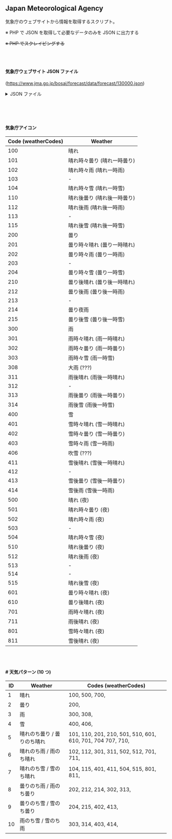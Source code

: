 ## Japan Meteorological Agency

気象庁のウェブサイトから情報を取得するスクリプト。<br>

※ PHP で JSON を取得して必要なデータのみを JSON に出力する<br>

<del>※ PHP でスクレイピングする</del>

<br><br>

#### 気象庁ウェブサイト JSON ファイル

(https://www.jma.go.jp/bosai/forecast/data/forecast/130000.json)

<details>
<summary>JSON ファイル</summary>
<div>

```json
[
  {
    "publishingOffice": "気象庁",
    "reportDatetime": "2021-03-02T11:00:00+09:00",
    "timeSeries": [
      {
        "timeDefines": [
          "2021-03-02T11:00:00+09:00",
          "2021-03-03T00:00:00+09:00",
          "2021-03-04T00:00:00+09:00"
        ],
        "areas": [
          {
            "area": {
              "name": "東京地方",
              "code": "130010"
            },
            "weatherCodes": ["313", "100", "101"],
            "weathers": [
              "雨　夜　くもり　所により　夕方　まで　雷　を伴う",
              "晴れ",
              "晴れ　時々　くもり"
            ],
            "winds": [
              "南の風　やや強く　後　北西の風　やや強く　２３区西部　では　南の風　強く",
              "北西の風　やや強く　後　東の風　２３区西部　では　はじめ　北西の風　強く",
              "北の風　後　南東の風"
            ],
            "waves": [
              "２メートル",
              "２メートル　後　０．５メートル",
              "０．５メートル"
            ]
          },
          {
            "area": {
              "name": "伊豆諸島北部",
              "code": "130020"
            },
            "weatherCodes": ["302", "101", "201"],
            "weathers": [
              "雨　時々　くもり　所により　夜のはじめ頃　まで　雷　を伴う",
              "晴れ　朝晩　くもり",
              "くもり　時々　晴れ"
            ],
            "winds": [
              "南の風　強く　後　北東の風　強く",
              "北東の風　強く　後　やや強く",
              "北東の風　やや強く　後　東の風"
            ],
            "waves": [
              "４メートル　うねり　を伴う",
              "４メートル　後　３メートル　うねり　を伴う　ただし　新島　では　４メートル　うねり　を伴う",
              "２．５メートル　うねり　を伴う　ただし　新島　では　３メートル　うねり　を伴う"
            ]
          },
          {
            "area": {
              "name": "伊豆諸島南部",
              "code": "130030"
            },
            "weatherCodes": ["302", "201", "200"],
            "weathers": [
              "雨　時々　くもり　所により　夜のはじめ頃　まで　雷　を伴う",
              "くもり　時々　晴れ",
              "くもり"
            ],
            "winds": [
              "南の風　強く　後　西の風　強く",
              "北東の風　強く　後　やや強く",
              "北東の風　やや強く　後　東の風　やや強く"
            ],
            "waves": [
              "４メートル　うねり　を伴う",
              "４メートル　うねり　を伴う",
              "４メートル　うねり　を伴う　ただし　三宅島　では　３メートル　うねり　を伴う"
            ]
          },
          {
            "area": {
              "name": "小笠原諸島",
              "code": "130040"
            },
            "weatherCodes": ["200", "200", "200"],
            "weathers": [
              "くもり　所により　昼過ぎ　まで　雨",
              "くもり",
              "くもり"
            ],
            "winds": [
              "東の風　後　南西の風",
              "南西の風　後　北東の風　やや強く",
              "北東の風　やや強く"
            ],
            "waves": [
              "４メートル　後　３メートル　うねり　を伴う",
              "３メートル　後　４メートル　うねり　を伴う",
              "４メートル　うねり　を伴う"
            ]
          }
        ]
      },
      {
        "timeDefines": [
          "2021-03-02T12:00:00+09:00",
          "2021-03-02T18:00:00+09:00",
          "2021-03-03T00:00:00+09:00",
          "2021-03-03T06:00:00+09:00",
          "2021-03-03T12:00:00+09:00",
          "2021-03-03T18:00:00+09:00"
        ],
        "areas": [
          {
            "area": {
              "name": "東京地方",
              "code": "130010"
            },
            "pops": ["70", "40", "10", "0", "0", "10"]
          },
          {
            "area": {
              "name": "伊豆諸島北部",
              "code": "130020"
            },
            "pops": ["90", "50", "10", "10", "10", "10"]
          },
          {
            "area": {
              "name": "伊豆諸島南部",
              "code": "130030"
            },
            "pops": ["90", "60", "20", "10", "10", "10"]
          },
          {
            "area": {
              "name": "小笠原諸島",
              "code": "130040"
            },
            "pops": ["30", "10", "20", "20", "10", "20"]
          }
        ]
      },
      {
        "timeDefines": [
          "2021-03-02T09:00:00+09:00",
          "2021-03-02T00:00:00+09:00",
          "2021-03-03T00:00:00+09:00",
          "2021-03-03T09:00:00+09:00"
        ],
        "areas": [
          {
            "area": {
              "name": "東京",
              "code": "44132"
            },
            "temps": ["19", "19", "4", "13"]
          },
          {
            "area": {
              "name": "大島",
              "code": "44172"
            },
            "temps": ["19", "19", "6", "12"]
          },
          {
            "area": {
              "name": "八丈島",
              "code": "44263"
            },
            "temps": ["21", "21", "9", "12"]
          },
          {
            "area": {
              "name": "父島",
              "code": "44301"
            },
            "temps": ["23", "23", "20", "21"]
          }
        ]
      }
    ]
  },
  {
    "publishingOffice": "気象庁",
    "reportDatetime": "2021-03-02T11:00:00+09:00",
    "timeSeries": [
      {
        "timeDefines": [
          "2021-03-03T00:00:00+09:00",
          "2021-03-04T00:00:00+09:00",
          "2021-03-05T00:00:00+09:00",
          "2021-03-06T00:00:00+09:00",
          "2021-03-07T00:00:00+09:00",
          "2021-03-08T00:00:00+09:00",
          "2021-03-09T00:00:00+09:00"
        ],
        "areas": [
          {
            "area": {
              "name": "東京地方",
              "code": "130010"
            },
            "weatherCodes": ["100", "101", "201", "202", "200", "201", "201"],
            "pops": ["", "20", "30", "50", "40", "30", "30"],
            "reliabilities": ["", "", "A", "C", "C", "A", "B"]
          },
          {
            "area": {
              "name": "伊豆諸島北部",
              "code": "130020"
            },
            "weatherCodes": ["101", "201", "200", "202", "202", "201", "200"],
            "pops": ["", "30", "40", "50", "60", "30", "30"],
            "reliabilities": ["", "", "B", "C", "B", "B", "C"]
          },
          {
            "area": {
              "name": "伊豆諸島南部",
              "code": "130030"
            },
            "weatherCodes": ["201", "200", "200", "202", "202", "200", "200"],
            "pops": ["", "40", "40", "50", "60", "40", "40"],
            "reliabilities": ["", "", "B", "C", "B", "C", "C"]
          },
          {
            "area": {
              "name": "小笠原諸島",
              "code": "130040"
            },
            "weatherCodes": ["200", "200", "101", "101", "101", "201", "201"],
            "pops": ["", "40", "20", "20", "20", "30", "10"],
            "reliabilities": ["", "", "A", "A", "A", "A", "A"]
          }
        ]
      },
      {
        "timeDefines": [
          "2021-03-03T00:00:00+09:00",
          "2021-03-04T00:00:00+09:00",
          "2021-03-05T00:00:00+09:00",
          "2021-03-06T00:00:00+09:00",
          "2021-03-07T00:00:00+09:00",
          "2021-03-08T00:00:00+09:00",
          "2021-03-09T00:00:00+09:00"
        ],
        "areas": [
          {
            "area": {
              "name": "東京",
              "code": "44132"
            },
            "tempsMin": ["", "3", "7", "8", "4", "3", "4"],
            "tempsMinUpper": ["", "5", "8", "9", "6", "6", "7"],
            "tempsMinLower": ["", "2", "5", "4", "0", "0", "2"],
            "tempsMax": ["", "14", "16", "19", "10", "12", "13"],
            "tempsMaxUpper": ["", "16", "18", "21", "14", "14", "15"],
            "tempsMaxLower": ["", "12", "14", "17", "8", "9", "10"]
          },
          {
            "area": {
              "name": "大島",
              "code": "44172"
            },
            "tempsMin": ["", "5", "8", "10", "7", "5", "6"],
            "tempsMinUpper": ["", "6", "10", "12", "8", "7", "7"],
            "tempsMinLower": ["", "3", "6", "7", "3", "3", "3"],
            "tempsMax": ["", "12", "16", "18", "12", "11", "13"],
            "tempsMaxUpper": ["", "15", "17", "20", "17", "15", "15"],
            "tempsMaxLower": ["", "11", "14", "17", "10", "10", "11"]
          },
          {
            "area": {
              "name": "八丈島",
              "code": "44263"
            },
            "tempsMin": ["", "8", "11", "12", "10", "10", "9"],
            "tempsMinUpper": ["", "10", "12", "14", "13", "11", "12"],
            "tempsMinLower": ["", "7", "9", "11", "8", "7", "8"],
            "tempsMax": ["", "15", "16", "19", "16", "13", "14"],
            "tempsMaxUpper": ["", "16", "18", "20", "18", "16", "17"],
            "tempsMaxLower": ["", "13", "15", "16", "13", "12", "13"]
          },
          {
            "area": {
              "name": "父島",
              "code": "44301"
            },
            "tempsMin": ["", "17", "18", "18", "18", "19", "18"],
            "tempsMinUpper": ["", "19", "19", "19", "20", "21", "21"],
            "tempsMinLower": ["", "16", "16", "16", "17", "18", "16"],
            "tempsMax": ["", "21", "22", "22", "23", "23", "21"],
            "tempsMaxUpper": ["", "22", "23", "23", "24", "24", "23"],
            "tempsMaxLower": ["", "19", "21", "21", "22", "21", "20"]
          }
        ]
      }
    ],
    "tempAverage": {
      "areas": [
        {
          "area": {
            "name": "東京",
            "code": "44132"
          },
          "min": "3.1",
          "max": "12.3"
        },
        {
          "area": {
            "name": "大島",
            "code": "44172"
          },
          "min": "5.1",
          "max": "12.6"
        },
        {
          "area": {
            "name": "八丈島",
            "code": "44263"
          },
          "min": "8.1",
          "max": "14.5"
        },
        {
          "area": {
            "name": "父島",
            "code": "44301"
          },
          "min": "15.9",
          "max": "20.8"
        }
      ]
    },
    "precipAverage": {
      "areas": [
        {
          "area": {
            "name": "東京",
            "code": "44132"
          },
          "min": "7.1",
          "max": "24.0"
        },
        {
          "area": {
            "name": "大島",
            "code": "44172"
          },
          "min": "22.3",
          "max": "54.7"
        },
        {
          "area": {
            "name": "八丈島",
            "code": "44263"
          },
          "min": "31.5",
          "max": "71.0"
        },
        {
          "area": {
            "name": "父島",
            "code": "44301"
          },
          "min": "4.3",
          "max": "15.8"
        }
      ]
    }
  }
]
```

</div>
</details>
<br>

<!--
#### 気象庁ウェブサイト HTML ソース

(https://www.jma.go.jp/jp/yoho/346.html)

```
<table class="forecast" id="forecasttablefont">
  <caption style="text-align:left;">4日17時福岡管区気象台発表の天気予報(今日4日から明後日6日まで)</caption>
  <tbody>
    <tr>
      <th colspan="2" class="th-area"><div style="float: left">福岡地方</div></th>
      <th class="th-rain">降水確率</th>
      <th class="th-temp">気温予報</th>
    </tr>
    <tr>
      <th class="weather">今夜4日<br><img src="img/700.png" align="middle" title="晴れ" alt="晴れ"><br></th>
      <td class="info">北の風　晴れ<br>波　１．５メートル　後　２メートル　うねり　を伴う</td>
      <td class="rain">
        <div class="font-size-clear">
          <table class="rain">
            <tbody>
              <tr>
                <td align="left">00-06</td>
                <td align="right">--%</td>
              </tr>
              <tr>
                <td align="left">06-12</td>
                <td align="right">--%</td>
              </tr>
              <tr>
                <td align="left">12-18</td>
                <td align="right">--%</td>
              </tr>
              <tr>
                <td align="left">18-24</td>
                <td align="right">0%</td>
              </tr>
            </tbody>
          </table>
        </div>
      </td>
      <td class="temp">
        <div class="font-size-clear">
          <table class="temp">
            <tbody>
              <tr>
                <th></th>
                <th nowrap="">朝の最低</th>
                <th nowrap="">日中の最高</th>
              </tr>
              <tr>
                <td class="city">福岡</td>
                <td class="min">1度</td>
                <td class="max">13度</td>
              </tr>
            </tbody>
          </table>
        </div>
      </td>
    </tr>
    <tr>
      <th class="weather">明日5日<br><img src="img/112.png" align="middle" title="晴れ後一時雨" alt="晴れ後一時雨"><br></th>
      <td class="info">南東の風　後　西の風　海上　では　南西の風　やや強く　晴れ　後　くもり　夜遅く　雨<br>波　２メートル　後　１．５メートル　うねり　を伴う</td>
      <td class="rain">
        <div class="font-size-clear">
          <table class="rain">
            <tbody>
              <tr>
                <td align="left" nowrap="">00-06</td>
                <td align="right">0%</td>
              </tr>
              <tr>
                <td align="left" nowrap="">06-12</td>
                <td align="right">0%</td>
              </tr>
              <tr>
                <td align="left" nowrap="">12-18</td>
                <td align="right">10%</td>
              </tr>
              <tr>
                <td align="left" nowrap="">18-24</td>
                <td align="right">50%</td>
              </tr>
            </tbody>
          </table>
        </div>
      </td>
      <td class="temp">
        <div class="font-size-clear">
          <table class="temp">
            <tbody>
              <tr>
                <th></th>
                <th nowrap="">朝の最低</th>
                <th nowrap="">日中の最高</th>
              </tr>
              <tr>
                <td class="city">福岡</td>
                <td class="min">1度</td>
                <td class="max">13度</td>
              </tr>
            </tbody>
          </table>
        </div>
      </td>
    </tr>
```
-->

<br><br>

#### 気象庁アイコン

| Code (weatherCodes) | Weather                     |
| ------------------- | --------------------------- |
| 100                 | 晴れ                        |
| 101                 | 晴れ時々曇り (晴れ一時曇り) |
| 102                 | 晴れ時々雨 (晴れ一時雨)     |
| 103                 | -                           |
| 104                 | 晴れ時々雪 (晴れ一時雪)     |
| 110                 | 晴れ後曇り (晴れ後一時曇り) |
| 112                 | 晴れ後雨 (晴れ後一時雨)     |
| 113                 | -                           |
| 115                 | 晴れ後雪 (晴れ後一時雪)     |
| 200                 | 曇り                        |
| 201                 | 曇り時々晴れ (曇り一時晴れ) |
| 202                 | 曇り時々雨 (曇り一時雨)     |
| 203                 | -                           |
| 204                 | 曇り時々雪 (曇り一時雪)     |
| 210                 | 曇り後晴れ (曇り後一時晴れ) |
| 212                 | 曇り後雨 (曇り後一時雨)     |
| 213                 | -                           |
| 214                 | 曇り夜雨                    |
| 215                 | 曇り後雪 (曇り後一時雪)     |
| 300                 | 雨                          |
| 301                 | 雨時々晴れ (雨一時晴れ)     |
| 302                 | 雨時々曇り (雨一時曇り)     |
| 303                 | 雨時々雪 (雨一時雪)         |
| 308                 | 大雨 (???)                  |
| 311                 | 雨後晴れ (雨後一時晴れ)     |
| 312                 | -                           |
| 313                 | 雨後曇り (雨後一時曇り)     |
| 314                 | 雨後雪 (雨後一時雪)         |
| 400                 | 雪                          |
| 401                 | 雪時々晴れ (雪一時晴れ)     |
| 402                 | 雪時々曇り (雪一時曇り)     |
| 403                 | 雪時々雨 (雪一時雨)         |
| 406                 | 吹雪 (???)                  |
| 411                 | 雪後晴れ (雪後一時晴れ)     |
| 412                 | -                           |
| 413                 | 雪後曇り (雪後一時曇り)     |
| 414                 | 雪後雨 (雪後一時雨)         |
| 500                 | 晴れ (夜)                   |
| 501                 | 晴れ時々曇り (夜)           |
| 502                 | 晴れ時々雨 (夜)             |
| 503                 | -                           |
| 504                 | 晴れ時々雪 (夜)             |
| 510                 | 晴れ後曇り (夜)             |
| 512                 | 晴れ後雨 (夜)               |
| 513                 | -                           |
| 514                 | -                           |
| 515                 | 晴れ後雪 (夜)               |
| 601                 | 曇り時々晴れ (夜)           |
| 610                 | 曇り後晴れ (夜)             |
| 701                 | 雨時々晴れ (夜)             |
| 711                 | 雨後晴れ (夜)               |
| 801                 | 雪時々晴れ (夜)             |
| 811                 | 雪後晴れ (夜)               |

<br><br>

#### # 天気パターン (10 つ)

| ID  | Weather                     | Codes (weatherCodes)                                       |
| --- | --------------------------- | ---------------------------------------------------------- |
| 1   | 晴れ                        | 100, 500, 700,                                             |
| 2   | 曇り                        | 200,                                                       |
| 3   | 雨                          | 300, 308,                                                  |
| 4   | 雪                          | 400, 406,                                                  |
| 5   | 晴れのち曇り / 曇りのち晴れ | 101, 110, 201, 210, 501, 510, 601, 610, 701, 704 707, 710, |
| 6   | 晴れのち雨 / 雨のち晴れ     | 102, 112, 301, 311, 502, 512, 701, 711,                    |
| 7   | 晴れのち雪 / 雪のち晴れ     | 104, 115, 401, 411, 504, 515, 801, 811,                    |
| 8   | 曇りのち雨 / 雨のち曇り     | 202, 212, 214, 302, 313,                                   |
| 9   | 曇りのち雪 / 雪のち曇り     | 204, 215, 402, 413,                                        |
| 10  | 雨のち雪 / 雪のち雨         | 303, 314, 403, 414,                                        |
